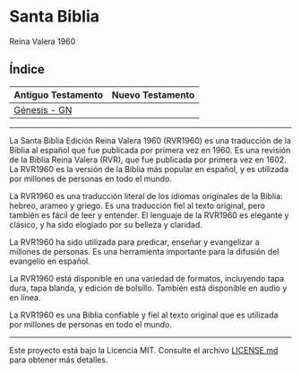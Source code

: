 # Santa Biblia
Reina Valera 1960

## Índice

| **Antiguo Testamento** | **Nuevo Testamento** |
|------------------------|----------------------|
|  [Génesis - GN](AntiguoTestamento/Genesis/Genesis.md) | |


---
La Santa Biblia Edición Reina Valera 1960 (RVR1960) es una traducción de la Biblia al español que fue publicada por primera vez en 1960. Es una revisión de la Biblia Reina Valera (RVR), que fue publicada por primera vez en 1602. La RVR1960 es la versión de la Biblia más popular en español, y es utilizada por millones de personas en todo el mundo.

La RVR1960 es una traducción literal de los idiomas originales de la Biblia: hebreo, arameo y griego. Es una traducción fiel al texto original, pero también es fácil de leer y entender. El lenguaje de la RVR1960 es elegante y clásico, y ha sido elogiado por su belleza y claridad.

La RVR1960 ha sido utilizada para predicar, enseñar y evangelizar a millones de personas. Es una herramienta importante para la difusión del evangelio en español.

La RVR1960 está disponible en una variedad de formatos, incluyendo tapa dura, tapa blanda, y edición de bolsillo. También está disponible en audio y en línea.

La RVR1960 es una Biblia confiable y fiel al texto original que es utilizada por millones de personas en todo el mundo.

---
Este proyecto está bajo la Licencia MIT. Consulte el archivo [LICENSE.md](LICENSE.md) para obtener más detalles.